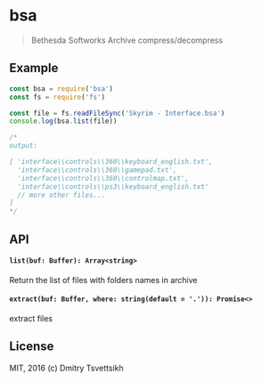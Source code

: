 # bsa
> Bethesda Softworks Archive compress/decompress

## Example

```js
const bsa = require('bsa')
const fs = require('fs')

const file = fs.readFileSync('Skyrim - Interface.bsa')
console.log(bsa.list(file))

/*
output:

[ 'interface\\controls\\360\\keyboard_english.txt',
  'interface\\controls\\360\\gamepad.txt',
  'interface\\controls\\360\\controlmap.txt',
  'interface\\controls\\ps3\\keyboard_english.txt'
  // more other files...
]
*/
```

## API

#### `list(buf: Buffer): Array<string>`
Return the list of files with folders names in archive

#### `extract(buf: Buffer, where: string(default = '.')): Promise<>`
extract files

## License
MIT, 2016 (c) Dmitry Tsvettsikh

